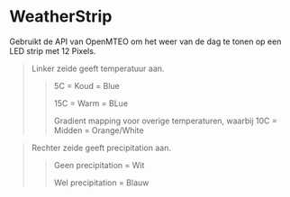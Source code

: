 # WeatherStrip
Gebruikt de API van OpenMTEO om het weer van de dag te tonen op een LED strip met 12 Pixels.

> Linker zeide geeft temperatuur aan.
>> 5C = Koud = Blue
>> 
>> 15C = Warm = BLue
>> 
>> Gradient mapping voor overige temperaturen, waarbij 10C = Midden = Orange/White

>Rechter zeide geeft precipitation aan.
>> Geen precipitation = Wit
>> 
>> Wel precipitation = Blauw
